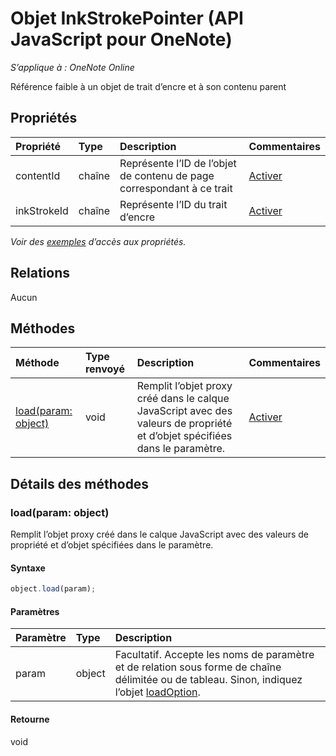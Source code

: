 # Objet InkStrokePointer (API JavaScript pour OneNote)

_S’applique à : OneNote Online_  


Référence faible à un objet de trait d’encre et à son contenu parent

## Propriétés

| Propriété     | Type   |Description|Commentaires|
|:---------------|:--------|:----------|:-------|
|contentId|chaîne|Représente l’ID de l’objet de contenu de page correspondant à ce trait|[Activer](https://github.com/OfficeDev/office-js-docs/issues/new?title=OneNote-inkStrokePointer-contentId)|
|inkStrokeId|chaîne|Représente l’ID du trait d’encre|[Activer](https://github.com/OfficeDev/office-js-docs/issues/new?title=OneNote-inkStrokePointer-inkStrokeId)|

_Voir des [exemples](#exemples) d’accès aux propriétés._

## Relations
Aucun


## Méthodes

| Méthode           | Type renvoyé    |Description| Commentaires|
|:---------------|:--------|:----------|:-------|
|[load(param: object)](#loadparam-object)|void|Remplit l’objet proxy créé dans le calque JavaScript avec des valeurs de propriété et d’objet spécifiées dans le paramètre.|[Activer](https://github.com/OfficeDev/office-js-docs/issues/new?title=OneNote-inkStrokePointer-load)|

## Détails des méthodes


### load(param: object)
Remplit l’objet proxy créé dans le calque JavaScript avec des valeurs de propriété et d’objet spécifiées dans le paramètre.

#### Syntaxe
```js
object.load(param);
```

#### Paramètres
| Paramètre    | Type   |Description|
|:---------------|:--------|:----------|
|param|object|Facultatif. Accepte les noms de paramètre et de relation sous forme de chaîne délimitée ou de tableau. Sinon, indiquez l’objet [loadOption](loadoption.md).|

#### Retourne
void
